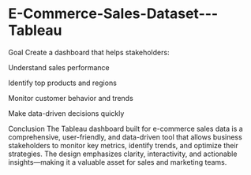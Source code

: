 # E-Commerce-Sales-Dataset---Tableau

Goal
Create a dashboard that helps stakeholders:

Understand sales performance

Identify top products and regions

Monitor customer behavior and trends

Make data-driven decisions quickly


Conclusion
The Tableau dashboard built for e-commerce sales data is a comprehensive, user-friendly, and data-driven tool that allows business stakeholders to monitor key metrics, identify trends, and optimize their strategies. The design emphasizes clarity, interactivity, and actionable insights—making it a valuable asset for sales and marketing teams.
